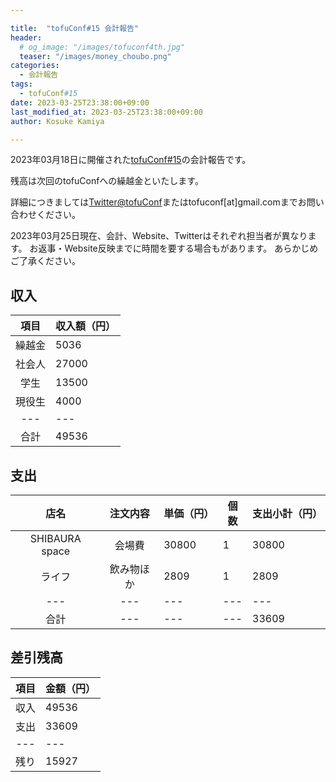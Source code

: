 ```yaml
---

title:  "tofuConf#15 会計報告"
header:
  # og_image: "/images/tofuconf4th.jpg"
  teaser: "/images/money_choubo.png"
categories:
  - 会計報告
tags:
  - tofuConf#15
date: 2023-03-25T23:38:00+09:00
last_modified_at: 2023-03-25T23:38:00+09:00
author: Kosuke Kamiya

---
```


2023年03月18日に開催された[tofuConf#15](/2023-03-26/we-held-the-15th-tofuconf.html)の会計報告です。

残高は次回のtofuConfへの繰越金といたします。

詳細につきましては[Twitter@tofuConf](https://twitter.com/tofuconf)またはtofuconf[at]gmail.comまでお問い合わせください。

2023年03月25日現在、会計、Website、Twitterはそれぞれ担当者が異なります。
お返事・Website反映までに時間を要する場合もがあります。
あらかじめご了承ください。

## 収入

|	項目	|	収入額（円）	|
|:---:|---|
| 繰越金 | 5036 |
| 社会人 | 27000 |
| 学生 | 13500 |
| 現役生 | 4000 |
|---|---|
| 合計 | 49536 |

## 支出

|	店名	|	注文内容	|	単価（円）	|	個数	|	支出小計（円）	|
|:---:|:---:|---|---|---|
| SHIBAURA space | 会場費 | 30800 | 1 | 30800 |
| ライフ | 飲み物ほか | 2809 | 1 | 2809 |
|---|---|---|---|---|
| 合計 |---|---|---| 33609 |


## 差引残高

| 項目 | 金額（円） |
|:---:|---|
| 収入 | 49536 |
| 支出 | 33609 |
|---|---|
| 残り | 15927 |

<style type="text/css">
<!--
table {
  width:auto;
  margin-left:auto;
  margin-right:auto;
}
-->
</style>

